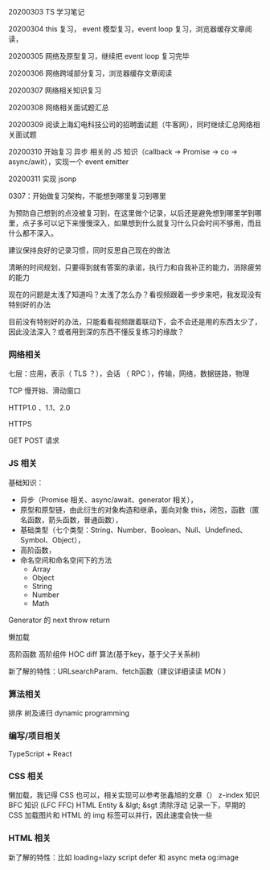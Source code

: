 20200303 TS 学习笔记

20200304 this 复习， event 模型复习，event loop 复习，浏览器缓存文章阅读，

20200305 网络及原型复习，继续把 event loop 复习完毕

20200306 网络跨域部分复习，浏览器缓存文章阅读

20200307 网络相关知识复习

20200308 网络相关面试题汇总

20200309 阅读上海幻电科技公司的招聘面试题（牛客网），同时继续汇总网络相关面试题

20200310 开始复习 异步 相关的 JS 知识（callback -> Promise -> co -> async/awit），实现一个 event  emitter

20200311 实现 jsonp 



0307：开始做复习架构，不能想到哪里复习到哪里

为预防自己想到的点没被复习到，在这里做个记录，以后还是避免想到哪里学到哪里，点子多可以记下来慢慢深入，如果想到什么就复习什么只会时间不够用，而且什么都不深入。

建议保持良好的记录习惯，同时反思自己现在的做法

清晰的时间规划，只要得到就有答案的承诺，执行力和自我补正的能力，消除疲劳的能力

现在的问题是太浅了知道吗？太浅了怎么办？看视频跟着一步步来吧，我发现没有特别好的办法

目前没有特别好的办法，只能看看视频跟着联动下，会不会还是用的东西太少了，因此没法深入？或者用到深的东西不懂反复练习的缘故？

### 网络相关
七层：应用，表示（ TLS ？），会话 （ RPC ），传输，网络，数据链路，物理

TCP 慢开始、滑动窗口

HTTP1.0 、1.1、2.0

HTTPS

GET POST 请求



### JS 相关

基础知识：
  * 异步（Promise 相关、async/await、generator 相关），
  * 原型和原型链，由此衍生的对象构造和继承，面向对象 this，闭包，函数（匿名函数，箭头函数，普通函数），
  * 基础类型（七个类型：String、Number、Boolean、Null、Undefined、Symbol、Object），
  * 高阶函数，
  * 命名空间和命名空间下的方法
    * Array
    * Object
    * String
    * Number
    * Math
 

Generator 的 next throw return

懒加载

高阶函数 高阶组件 HOC  diff 算法(基于key，基于父子关系树)

新了解的特性：URLsearchParam、fetch函数（建议详细读读 MDN ）


### 算法相关
排序
树及递归
dynamic programming


###  编写/项目相关
TypeScript + React 


### CSS 相关
懒加载，我记得 CSS 也可以，相关实现可以参考张鑫旭的文章（）
z-index 知识
BFC 知识 (LFC FFC)
HTML Entity &amp; &lgt; &sgt
清除浮动
记录一下，早期的 CSS 加载图片和 HTML 的 img 标签可以并行，因此速度会快一些




### HTML 相关
新了解的特性：比如 loading=lazy
script defer 和 async
meta og:image




